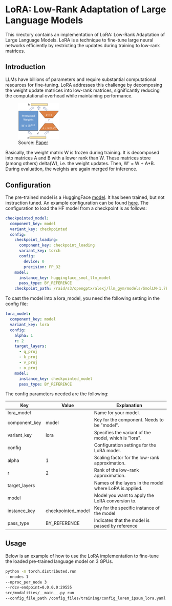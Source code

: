 # LoRA: Low-Rank Adaptation of Large Language Models

This rirectory contains an implementation of LoRA: Low-Rank Adaptation of Large Language Models. LoRA is a technique to
fine-tune large neural networks efficiently by restricting the updates during training to low-rank matrices.

## Introduction

LLMs have billions of parameters and require substantial computational resources for fine-tuning.
LoRA addresses this challenge by decomposing the weight update matrices into low-rank matrices, significantly reducing
the computational overhead while maintaining performance.

<figure>
    <img alt="LoRA figure" src="/docs/source/lora_figure.png" width="30%" height="auto"/>
    <figcaption>
        Source: <a href="https://arxiv.org/abs/2106.09685">Paper</a>
    </figcaption>
</figure>

Basically, the weight matrix W is frozen during training. 
It is decomposed into matrices A and B with a lower rank than W.
These matrices store (among others) delta(W), i.e. the weight updates.
Then, W' = W + A*B. 
During evaluation, the weights are again merged for inference. 

## Configuration

The pre-trained model is a HuggingFace [model](https://huggingface.co/HuggingFaceTB/SmolLM-1.7B).
It has been trained, but not instruction tuned.
An example configuration can be found [here](/config_files/training/config_lorem_ipsum_lora.yaml).
The configuration to load the HF model from a checkpoint is as follows:

```yaml
checkpointed_model:
  component_key: model
  variant_key: checkpointed
  config:
    checkpoint_loading:
      component_key: checkpoint_loading
      variant_key: torch
      config:
        device: 0
        precision: FP_32
    model:
      instance_key: huggingface_smol_llm_model
      pass_type: BY_REFERENCE
    checkpoint_path: /raid/s3/opengptx/alexj/llm_gym/models/SmolLM-1.7B_saved/model.bin
```

To cast the model into a lora_model, you need the following setting in the config file:

```yaml
lora_model:
  component_key: model
  variant_key: lora
  config:
    alpha: 1
    r: 2
    target_layers:
      - q_proj
      - k_proj
      - v_proj
      - o_proj
    model:
      instance_key: checkpointed_model
      pass_type: BY_REFERENCE
```

The config parameters needed are the following:

| Key           | Value              | Explanation                                             |
|---------------|--------------------|---------------------------------------------------------|
| lora_model    |                    | Name for your model.                                    |
| component_key | model              | Key for the component. Needs to be "model".             |
| variant_key   | lora               | Specifies the variant of the model, which is "lora".    |
| config        |                    | Configuration settings for the LoRA model.              |
| alpha         | 1                  | Scaling factor for the low-rank approximation.          |
| r             | 2                  | Rank of the low-rank approximation.                     |
| target_layers |                    | Names of the layers in the model where LoRA is applied. |
| model         |                    | Model you want to apply the LoRA conversion to.         |
| instance_key  | checkpointed_model | Key for the specific instance of the model              |
| pass_type     | BY_REFERENCE       | Indicates that the model is passed by reference         |

## Usage

Below is an example of how to use the LoRA implementation to fine-tune the loaded pre-trained language model on 3 GPUs.

```bash
python -m torch.distributed.run 
--nnodes 1 
--nproc_per_node 3 
--rdzv-endpoint=0.0.0.0:29555 
src/modalities/__main__.py run 
--config_file_path /config_files/training/config_lorem_ipsum_lora.yaml 
```